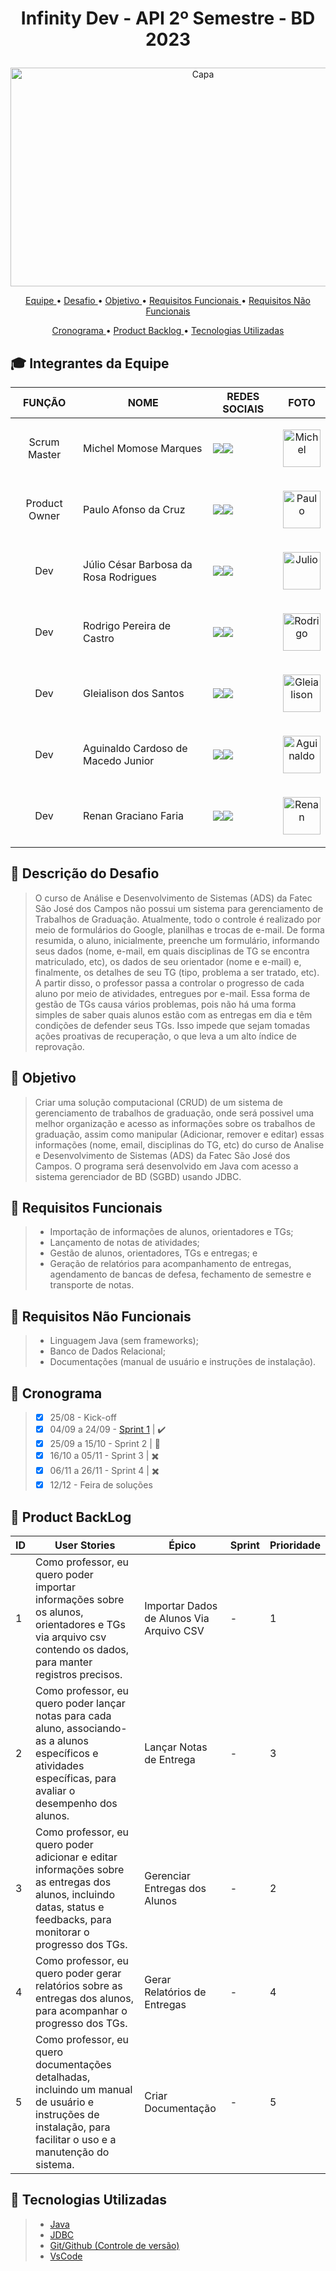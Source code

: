 # <p align = "center"> Infinity Dev - API 2º Semestre - BD 2023

<p align = "center"><img src="https://github.com/InfinityDevAPI/InfintyDev/assets/111203231/0312c01b-3611-424c-ba50-793001f23f30" alt="Capa" style="width:600px;height:350px;"></p>

<p align="center">
  <a href ="#mortar_board-integrantes-da-equipe"> Equipe </a>  •
  <a href ="#anger-descrição-do-desafio"> Desafio </a>  •
  <a href ="#dart-objetivo"> Objetivo </a>  •
  <a href="#page_facing_up-requisitos-funcionais"> Requisitos Funcionais </a> •
  <a href="#page_with_curl-requisitos-não-funcionais"> Requisitos Não Funcionais </a>
</p>
<p align="center">
  <a href ="#calendar-cronograma"> Cronograma </a>  •
  <a href="#date-product-backlog"> Product Backlog </a> •
  <a href="#bookmark-tecnologias-utilizadas"> Tecnologias Utilizadas </a>
</p>

## :mortar_board: Integrantes da Equipe
| FUNÇÃO | NOME | REDES SOCIAIS | FOTO |
| --- | --- | --- | --- |
|<p align="center"> Scrum Master | Michel Momose Marques | [<img src="https://img.shields.io/badge/linkedin-%230077B5.svg?&style=for-the-badge&logo=linkedin&logoColor=white" />](https://www.linkedin.com/in/michel-momosemichel-momose-b78a04203/)[<img src="https://camo.githubusercontent.com/fbc3df79ffe1a99e482b154b29262ecbb10d6ee4ed22faa82683aa653d72c4e1/68747470733a2f2f696d672e736869656c64732e696f2f62616467652f4769744875622d3130303030303f7374796c653d666f722d7468652d6261646765266c6f676f3d676974687562266c6f676f436f6c6f723d7768697465" />](https://github.com/Michel-Momose)| <p align="center"><img src="https://github.com/InfinityDevAPI/InfintyDev/assets/111203231/abdd4f6c-b02e-4569-9652-7396fdb300d4" alt="Michel" style="width:60px;height:60px;">
|<p align="center"> Product Owner | Paulo Afonso da Cruz | [<img src="https://img.shields.io/badge/linkedin-%230077B5.svg?&style=for-the-badge&logo=linkedin&logoColor=white" />](https://www.linkedin.com/in/paulo-afonso-cruz-304256174)[<img src="https://camo.githubusercontent.com/fbc3df79ffe1a99e482b154b29262ecbb10d6ee4ed22faa82683aa653d72c4e1/68747470733a2f2f696d672e736869656c64732e696f2f62616467652f4769744875622d3130303030303f7374796c653d666f722d7468652d6261646765266c6f676f3d676974687562266c6f676f436f6c6f723d7768697465" />](https://github.com/PauloCruz34)| <p align="center"><img src="https://github.com/InfinityDevAPI/InfintyDev/assets/111203231/c4dfbc4c-c5ff-4f81-b40d-f6b7e2bf856a" alt="Paulo" style="width:60px;height:60px;">
|<p align="center"> Dev | Júlio César Barbosa da Rosa Rodrigues | [<img src="https://img.shields.io/badge/linkedin-%230077B5.svg?&style=for-the-badge&logo=linkedin&logoColor=white" />](https://www.linkedin.com/in/jcbarbosarosa)[<img src="https://camo.githubusercontent.com/fbc3df79ffe1a99e482b154b29262ecbb10d6ee4ed22faa82683aa653d72c4e1/68747470733a2f2f696d672e736869656c64732e696f2f62616467652f4769744875622d3130303030303f7374796c653d666f722d7468652d6261646765266c6f676f3d676974687562266c6f676f436f6c6f723d7768697465" />](https://github.com/jcbarbosarosa)| <p align="center"><img src="https://github.com/InfinityDevAPI/InfintyDev/assets/111203231/0ee8a86a-e45b-4d10-9726-af8c0df2a3ce" alt="Julio" style="width:60px;height:60px;">
|<p align="center"> Dev | Rodrigo Pereira de Castro | [<img src="https://img.shields.io/badge/linkedin-%230077B5.svg?&style=for-the-badge&logo=linkedin&logoColor=white" />](https://br.linkedin.com/in/rodrigo-pereira-de-castro-09758853)[<img src="https://camo.githubusercontent.com/fbc3df79ffe1a99e482b154b29262ecbb10d6ee4ed22faa82683aa653d72c4e1/68747470733a2f2f696d672e736869656c64732e696f2f62616467652f4769744875622d3130303030303f7374796c653d666f722d7468652d6261646765266c6f676f3d676974687562266c6f676f436f6c6f723d7768697465" />](https://github.com/ropcastr)| <p align="center"><img src="https://github.com/InfinityDevAPI/InfintyDev/assets/111203231/9a952b7e-66d6-4f23-869c-2aa8e1a9da55" alt="Rodrigo" style="width:60px;height:60px;">
|<p align="center"> Dev | Gleialison dos Santos | [<img src="https://img.shields.io/badge/linkedin-%230077B5.svg?&style=for-the-badge&logo=linkedin&logoColor=white" />](https://www.linkedin.com/in/gleialison-rezende-835453b0)[<img src="https://camo.githubusercontent.com/fbc3df79ffe1a99e482b154b29262ecbb10d6ee4ed22faa82683aa653d72c4e1/68747470733a2f2f696d672e736869656c64732e696f2f62616467652f4769744875622d3130303030303f7374796c653d666f722d7468652d6261646765266c6f676f3d676974687562266c6f676f436f6c6f723d7768697465" />](https://github.com/Gleialison)| <p align="center"><img src="https://github.com/InfinityDevAPI/InfintyDev/assets/111203231/744d4481-8414-4a23-8c44-bc6eebee22c5" alt="Gleialison" style="width:60px;height:60px;">
|<p align="center"> Dev | Aguinaldo Cardoso de Macedo Junior | [<img src="https://img.shields.io/badge/linkedin-%230077B5.svg?&style=for-the-badge&logo=linkedin&logoColor=white" />](https://www.linkedin.com/in/aguinaldo-cardoso-427270200)[<img src="https://camo.githubusercontent.com/fbc3df79ffe1a99e482b154b29262ecbb10d6ee4ed22faa82683aa653d72c4e1/68747470733a2f2f696d672e736869656c64732e696f2f62616467652f4769744875622d3130303030303f7374796c653d666f722d7468652d6261646765266c6f676f3d676974687562266c6f676f436f6c6f723d7768697465" />](https://github.com/aguinaldojunior31)| <p align="center"><img src="https://github.com/InfinityDevAPI/InfintyDev/assets/111203231/3900d76e-660c-4812-9c64-60f8cc04a3fa" alt="Aguinaldo" style="width:60px;height:60px;">
|<p align="center"> Dev | Renan Graciano Faria | [<img src="https://img.shields.io/badge/linkedin-%230077B5.svg?&style=for-the-badge&logo=linkedin&logoColor=white" />](https://www.linkedin.com/in/renan-gf/)[<img src="https://camo.githubusercontent.com/fbc3df79ffe1a99e482b154b29262ecbb10d6ee4ed22faa82683aa653d72c4e1/68747470733a2f2f696d672e736869656c64732e696f2f62616467652f4769744875622d3130303030303f7374796c653d666f722d7468652d6261646765266c6f676f3d676974687562266c6f676f436f6c6f723d7768697465" />](https://github.com/VonNexx)| <p align="center"><img src="https://github.com/InfinityDevAPI/InfintyDev/assets/111203231/f74bb40a-8ff0-4ddc-a7f1-ed617e7ad07f" alt="Renan" style="width:60px;height:60px;">

## :anger: Descrição do Desafio
>O curso de Análise e Desenvolvimento de Sistemas (ADS) da Fatec São José dos Campos não possui um sistema para gerenciamento de Trabalhos de Graduação. Atualmente, todo o controle é realizado por meio de formulários do Google, planilhas e trocas de e-mail.
De forma resumida, o aluno, inicialmente, preenche um formulário, informando seus dados (nome, e-mail, em quais disciplinas de TG se encontra matriculado, etc), os dados de seu orientador (nome e e-mail) e, finalmente, os detalhes de seu TG (tipo, problema a ser tratado, etc). A partir disso, o professor passa a controlar o progresso de cada aluno por meio de atividades, entregues por e-mail.
Essa forma de gestão de TGs causa vários problemas, pois não há uma forma simples de saber quais alunos estão com as entregas em dia e têm condições de defender seus TGs. Isso impede que sejam tomadas ações proativas de recuperação, o que leva a um alto índice de reprovação.

## :dart: Objetivo
>Criar uma solução computacional (CRUD) de um sistema de gerenciamento de trabalhos de graduação, onde será possivel uma melhor organização e acesso as informações sobre os trabalhos de graduação, assim como manipular (Adicionar, remover e editar) essas informações (nome, email, disciplinas do TG, etc) do curso de Analise e Desenvolvimento de Sistemas (ADS) da Fatec São José dos Campos. O programa será desenvolvido em Java com acesso a sistema gerenciador de BD (SGBD) usando JDBC.

## :page_facing_up: Requisitos Funcionais
> * Importação de informações de alunos, orientadores e TGs;
> * Lançamento de notas de atividades;
> * Gestão de alunos, orientadores, TGs e entregas; e
> * Geração de relatórios para acompanhamento de entregas, agendamento de bancas de defesa, fechamento de semestre e transporte de notas.

## :page_with_curl: Requisitos Não Funcionais
> * Linguagem Java (sem frameworks);
> * Banco de Dados Relacional;
> * Documentações (manual de usuário e instruções de instalação).

## :calendar: Cronograma
> - [x] 25/08 - Kick-off
> - [x] 04/09 a 24/09 - [Sprint 1](https://github.com/InfinityDevAPI/InfintyDev/tree/Sprint-1) | ✔️ 
> - [x] 25/09 a 15/10 - Sprint 2 | 🟰
> - [x] 16/10 a 05/11 - Sprint 3 | ✖️
> - [x] 06/11 a 26/11 - Sprint 4 | ✖️
> - [x] 12/12 - Feira de soluções

## :date: Product BackLog
| ID   | User Stories                                                 | Épico                       | Sprint                                                    | Prioridade |
| ---- | ------------------------------------------------------------ | --------------------------- | --------------------------------------------------------- | ---------- |
| 1 | Como professor, eu quero poder importar informações sobre os alunos, orientadores e TGs via arquivo csv contendo os dados, para manter registros precisos.| Importar Dados de Alunos Via Arquivo CSV | - | 1 |
| 2 | Como professor, eu quero poder lançar notas para cada aluno, associando-as a alunos específicos e atividades específicas, para avaliar o desempenho dos alunos. | Lançar Notas de Entrega | - | 3 |
| 3 | Como professor, eu quero poder adicionar e editar informações sobre as entregas dos alunos, incluindo datas, status e feedbacks, para monitorar o progresso dos TGs. | Gerenciar  Entregas dos Alunos| - | 2 |
| 4 | Como professor, eu quero poder gerar relatórios sobre as entregas dos alunos, para acompanhar o progresso dos TGs. | Gerar Relatórios de Entregas | - | 4 |
| 5 | Como professor, eu quero documentações detalhadas, incluindo um manual de usuário e instruções de instalação, para facilitar o uso e a manutenção do sistema.| Criar Documentação | - | 5 |

## :bookmark: Tecnologias Utilizadas
> * [Java](https://www.java.com/pt-BR/)
> * [JDBC](https://docs.oracle.com/javase/8/docs/technotes/guides/jdbc/)
> * [Git/Github (Controle de versão)](https://github.com/)
> * [VsCode](https://code.visualstudio.com/)
